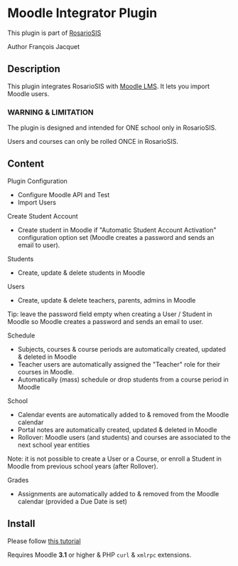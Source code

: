 # Moodle Integrator Plugin

This plugin is part of [RosarioSIS](https://www.rosariosis.org)

Author François Jacquet

## Description

This plugin integrates RosarioSIS with [Moodle LMS](https://moodle.org/). It lets you import Moodle users.

### WARNING & LIMITATION

The plugin is designed and intended for ONE school only in RosarioSIS.

Users and courses can only be rolled ONCE in RosarioSIS.

## Content

Plugin Configuration

- Configure Moodle API and Test
- Import Users

Create Student Account

- Create student in Moodle if "Automatic Student Account Activation" configuration option set (Moodle creates a password and sends an email to user).

Students

- Create, update & delete students in Moodle

Users

- Create, update & delete teachers, parents, admins in Moodle

Tip: leave the password field empty when creating a User / Student in Moodle so Moodle creates a password and sends an email to user.

Schedule

- Subjects, courses & course periods are automatically created, updated & deleted in Moodle
- Teacher users are automatically assigned the "Teacher" role for their courses in Moodle.
- Automatically (mass) schedule or drop students from a course period in Moodle

School

- Calendar events are automatically added to & removed from the Moodle calendar
- Portal notes are automatically created, updated & deleted in Moodle
- Rollover: Moodle users (and students) and courses are associated to the next school year entities

Note: it is not possible to create a User or a Course, or enroll a Student in Moodle from previous school years (after Rollover).

Grades

- Assignments are automatically added to & removed from the Moodle calendar (provided a Due Date is set)

## Install

Please follow [this tutorial](https://gitlab.com/francoisjacquet/rosariosis/wikis/Moodle-integrator-setup)

Requires Moodle **3.1** or higher & PHP `curl` & `xmlrpc` extensions.
